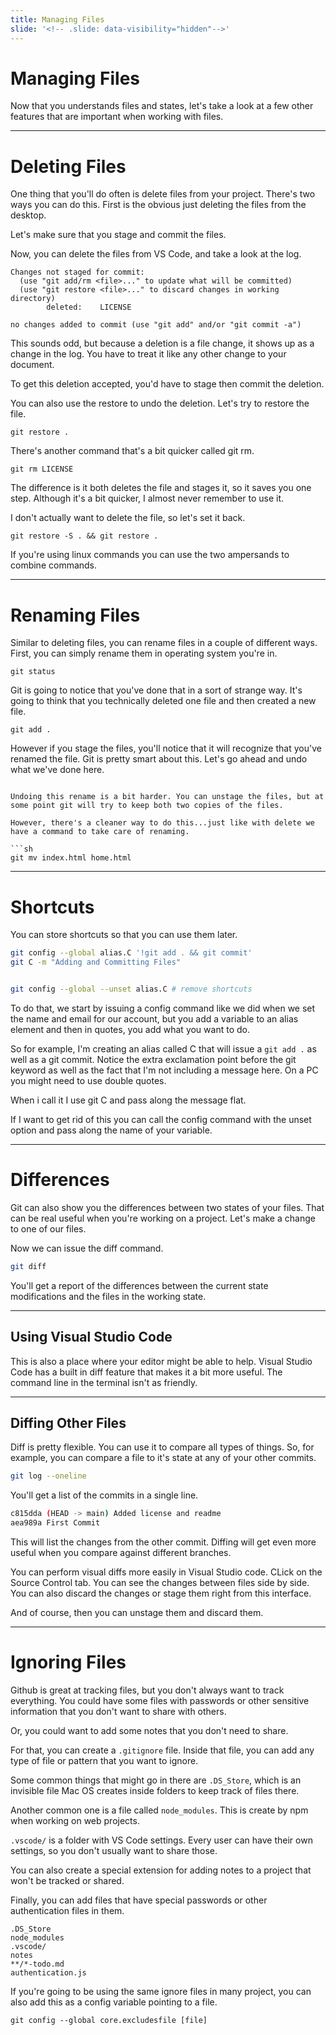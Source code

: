 ```yaml
---
title: Managing Files
slide: '<!-- .slide: data-visibility="hidden"-->'
---
```


<!-- .slide: data-state="layout-title" class="bg-dark"-->

# Managing Files

> >

Now that you understands files and states, let's take a look at a few other features that are important when working with files.

---

# Deleting Files

> >

One thing that you'll do often is delete files from your project. There's two ways you can do this. First is the obvious just deleting the files from the desktop.

Let's make sure that you stage and commit the files.

Now, you can delete the files from VS Code, and take a look at the log.

```
Changes not staged for commit:
  (use "git add/rm <file>..." to update what will be committed)
  (use "git restore <file>..." to discard changes in working directory)
        deleted:    LICENSE

no changes added to commit (use "git add" and/or "git commit -a")
```

This sounds odd, but because a deletion is a file change, it shows up as a change in the log. You have to treat it like any other change to your document.

To get this deletion accepted, you'd have to stage then commit the deletion.

You can also use the restore to undo the deletion. Let's try to restore the file.

```
git restore .
```

There's another command that's a bit quicker called git rm.

```
git rm LICENSE
```

The difference is it both deletes the file and stages it, so it saves you one step. Although it's a bit quicker, I almost never remember to use it.

I don't actually want to delete the file, so let's set it back.

```
git restore -S . && git restore .
```

If you're using linux commands you can use the two ampersands to combine commands.

---

# Renaming Files

> >

Similar to deleting files, you can rename files in a couple of different ways. First, you can simply rename them in operating system you're in.

```
git status
```

Git is going to notice that you've done that in a sort of strange way. It's going to think that you technically deleted one file and then created a new file.

```
git add .
```

However if you stage the files, you'll notice that it will recognize that you've renamed the file. Git is pretty smart about this. Let's go ahead and undo what we've done here.

````

Undoing this rename is a bit harder. You can unstage the files, but at some point git will try to keep both two copies of the files.

However, there's a cleaner way to do this...just like with delete we have a command to take care of renaming.

```sh
git mv index.html home.html
````

---

# Shortcuts

You can store shortcuts so that you can use them later.

```sh
git config --global alias.C '!git add . && git commit'
git C -m "Adding and Committing Files"


git config --global --unset alias.C # remove shortcuts
```

To do that, we start by issuing a config command like we did when we set the name and email for our account, but you add a variable to an alias element and then in quotes, you add what you want to do.

So for example, I'm creating an alias called C that will issue a `git add .` as well as a git commit. Notice the extra exclamation point before the git keyword as well as the fact that I'm not including a message here. On a PC you might need to use double quotes.

When i call it I use git C and pass along the message flat.

If I want to get rid of this you can call the config command with the unset option and pass along the name of your variable.

---

# Differences

Git can also show you the differences between two states of your files. That can be real useful when you're working on a project. Let's make a change to one of our files.

Now we can issue the diff command.

```sh
git diff
```

You'll get a report of the differences between the current state modifications and the files in the working state.

---

## Using Visual Studio Code

This is also a place where your editor might be able to help. Visual Studio Code has a built in diff feature that makes it a bit more useful. The command line in the terminal isn't as friendly.

---

## Diffing Other Files

Diff is pretty flexible. You can use it to compare all types of things. So, for example, you can compare a file to it's state at any of your other commits.

```sh
git log --oneline
```

You'll get a list of the commits in a single line.

```sh
c815dda (HEAD -> main) Added license and readme
aea989a First Commit
```

This will list the changes from the other commit. Diffing will get even more useful when you compare against different branches.

You can perform visual diffs more easily in Visual Studio code. CLick on the Source Control tab. You can see the changes between files side by side. You can also discard the changes or stage them right from this interface.

And of course, then you can unstage them and discard them.

---

# Ignoring Files

Github is great at tracking files, but you don't always want to track everything. You could have some files with passwords or other sensitive information that you don't want to share with others.

Or, you could want to add some notes that you don't need to share.

For that, you can create a `.gitignore` file. Inside that file, you can add any type of file or pattern that you want to ignore.

Some common things that might go in there are `.DS_Store`, which is an invisible file Mac OS creates inside folders to keep track of files there.

Another common one is a file called `node_modules`. This is create by npm when working on web projects.

`.vscode/` is a folder with VS Code settings. Every user can have their own settings, so you don't usually want to share those.

You can also create a special extension for adding notes to a project that won't be tracked or shared.

Finally, you can add files that have special passwords or other authentication files in them.

```
.DS_Store
node_modules
.vscode/
notes
**/*-todo.md
authentication.js
```

If you're going to be using the same ignore files in many project, you can also add this as a config variable pointing to a file.

```
git config --global core.excludesfile [file]
```
